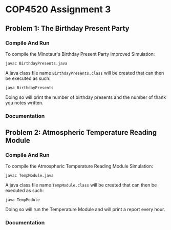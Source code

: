 # COP4520 Assignment 3

## **Problem 1: The Birthday Present Party**

### Compile And Run
To compile the Minotaur's Birthday Present Party Improved Simulation:
```
javac BirthdayPresents.java 
```

A java class file name `BirthdayPresents.class` will be created that can then be executed as such:
```
java BirthdayPresents
```

Doing so will print the number of birthday presents and the number of thank you notes written.

### Documentation

## **Problem 2: Atmospheric Temperature Reading Module**

### Compile And Run
To compile the Atmospheric Temperature Reading Module Simulation:
```
javac TempModule.java
```

A java class file name `TempModule.class` will be created that can then be executed as such:
```
java TempModule
```

Doing so will run the Temperature Module and will print a report every hour.

### Documentation
